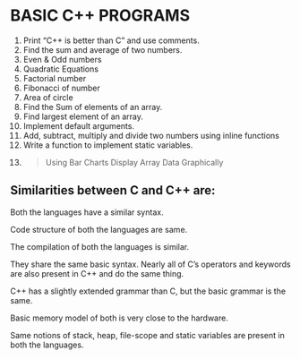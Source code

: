 
# BASIC C++ PROGRAMS

1. Print “C++ is better than C” and use comments.
2. Find the sum and average of two numbers.
3. Even & Odd numbers
4. Quadratic Equations
5. Factorial number
6. Fibonacci of number
7. Area of circle
8. Find the Sum of elements of an array.
9. Find largest element of an array.
10. Implement default arguments.
11. Add, subtract, multiply and divide two numbers using inline functions
12. Write a function to implement static variables.
13. >Using Bar Charts Display Array Data Graphically


## Similarities between C and C++ are: 
 

Both the languages have a similar syntax.

Code structure of both the languages are same.

The compilation of both the languages is similar.

They share the same basic syntax. Nearly all of C’s operators and keywords are also present in C++ and do the same thing.

C++ has a slightly extended grammar than C, but the basic grammar is the same.

Basic memory model of both is very close to the hardware.

Same notions of stack, heap, file-scope and static variables are present in both the languages.